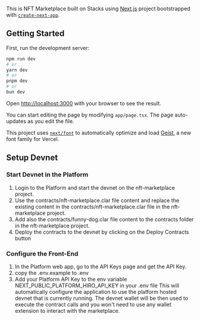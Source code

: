 This is NFT Marketplace built on Stacks using [Next.js](https://nextjs.org) project bootstrapped with [`create-next-app`](https://nextjs.org/docs/app/api-reference/cli/create-next-app).

## Getting Started

First, run the development server:

```bash
npm run dev
# or
yarn dev
# or
pnpm dev
# or
bun dev
```

Open [http://localhost:3000](http://localhost:3000) with your browser to see the result.

You can start editing the page by modifying `app/page.tsx`. The page auto-updates as you edit the file.

This project uses [`next/font`](https://nextjs.org/docs/app/building-your-application/optimizing/fonts) to automatically optimize and load [Geist](https://vercel.com/font), a new font family for Vercel.

## Setup Devnet
### Start Devnet in the Platform
1. Login to the Platform and start the devnet on the nft-marketplace project.
2. Use the contracts/nft-marketplace.clar file content and replace the existing content in the contracts/nft-marketplace.clar file in the nft-marketplace project.
3. Add also the contracts/funny-dog.clar file content to the contracts folder in the nft-marketplace project.
4. Deploy the contracts to the devnet by clicking on the Deploy Contracts button 


### Configure the Front-End
1. In the Platform web app, go to the API Keys page and get the API Key.
2. copy the .env.example to .env
3. Add your Platform API Key to the env variable NEXT_PUBLIC_PLATFORM_HIRO_API_KEY in your .env file
This will automatically configure the application to use the platform hosted devnet that is currently running.
The devnet wallet will be then used to execute the contract calls and you won't need to use any wallet extension to interact with the marketplace.
